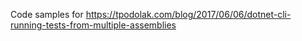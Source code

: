 Code samples for https://tpodolak.com/blog/2017/06/06/dotnet-cli-running-tests-from-multiple-assemblies
